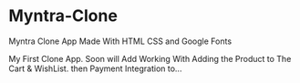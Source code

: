# Myntra-Clone
Myntra Clone App Made With HTML CSS and Google Fonts

My First Clone App.
Soon will Add Working With Adding the Product to The Cart & WishList.
then Payment Integration to...
